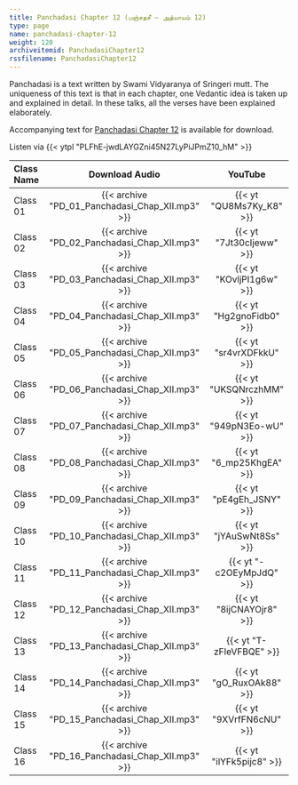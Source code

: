 ```yaml
---
title: Panchadasi Chapter 12 (பஞ்சதசீ – அத்யாயம் 12)
type: page
name: panchadasi-chapter-12
weight: 120
archiveitemid: PanchadasiChapter12
rssfilename: PanchadasiChapter12
---
```


Panchadasi is a text written by Swami Vidyaranya of Sringeri mutt. The uniqueness of this text is that in each chapter, one Vedantic idea is taken up and explained in detail. In these talks, all the verses have been explained elaborately.

Accompanying text for [Panchadasi Chapter 12](https://archive.org/download/Panchadasi/Panchadasi_Chapter_11-15.pdf) is available for download.

Listen via {{< ytpl "PLFhE-jwdLAYGZni45N27LyPiJPmZ10_hM" >}}

Class Name | Download Audio | YouTube
:---|:---:|:---:
Class 01 | {{< archive "PD_01_Panchadasi_Chap_XII.mp3" >}} | {{< yt "QU8Ms7Ky_K8" >}} 
Class 02 | {{< archive "PD_02_Panchadasi_Chap_XII.mp3" >}} | {{< yt "7Jt30cIjeww" >}} 
Class 03 | {{< archive "PD_03_Panchadasi_Chap_XII.mp3" >}} | {{< yt "KOvljPI1g6w" >}} 
Class 04 | {{< archive "PD_04_Panchadasi_Chap_XII.mp3" >}} | {{< yt "Hg2gnoFidb0" >}} 
Class 05 | {{< archive "PD_05_Panchadasi_Chap_XII.mp3" >}} | {{< yt "sr4vrXDFkkU" >}} 
Class 06 | {{< archive "PD_06_Panchadasi_Chap_XII.mp3" >}} | {{< yt "UKSQNrczhMM" >}} 
Class 07 | {{< archive "PD_07_Panchadasi_Chap_XII.mp3" >}} | {{< yt "949pN3Eo-wU" >}} 
Class 08 | {{< archive "PD_08_Panchadasi_Chap_XII.mp3" >}} | {{< yt "6_mp25KhgEA" >}} 
Class 09 | {{< archive "PD_09_Panchadasi_Chap_XII.mp3" >}} | {{< yt "pE4gEh_JSNY" >}} 
Class 10 | {{< archive "PD_10_Panchadasi_Chap_XII.mp3" >}} | {{< yt "jYAuSwNt8Ss" >}} 
Class 11 | {{< archive "PD_11_Panchadasi_Chap_XII.mp3" >}} | {{< yt "-c2OEyMpJdQ" >}} 
Class 12 | {{< archive "PD_12_Panchadasi_Chap_XII.mp3" >}} | {{< yt "8ijCNAYOjr8" >}} 
Class 13 | {{< archive "PD_13_Panchadasi_Chap_XII.mp3" >}} | {{< yt "T-zFIeVFBQE" >}} 
Class 14 | {{< archive "PD_14_Panchadasi_Chap_XII.mp3" >}} | {{< yt "gO_RuxOAk88" >}} 
Class 15 | {{< archive "PD_15_Panchadasi_Chap_XII.mp3" >}} | {{< yt "9XVrfFN6cNU" >}} 
Class 16 | {{< archive "PD_16_Panchadasi_Chap_XII.mp3" >}} | {{< yt "ilYFk5pijc8" >}} 